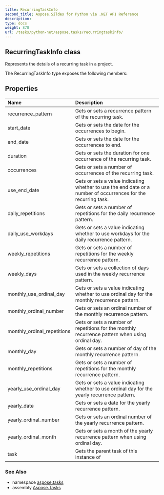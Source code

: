```yaml
---
title: RecurringTaskInfo
second_title: Aspose.Sildes for Python via .NET API Reference
description: 
type: docs
weight: 870
url: /tasks/python-net/aspose.tasks/recurringtaskinfo/
---
```


## RecurringTaskInfo class

Represents the details of a recurring task in a project.

The RecurringTaskInfo type exposes the following members:
## Properties
| Name | Description |
| :- | :- |
|recurrence_pattern|Gets or sets a recurrence pattern of the recurring task.|
|start_date|Gets or sets the date for the occurrences to begin.|
|end_date|Gets or sets the date for the occurrences to end.|
|duration|Gets or sets the duration for one occurrence of the recurring task.|
|occurrences|Gets or sets a number of occurrences of the recurring task.|
|use_end_date|Gets or sets a value indicating whether to use the end date or a number of occurrences for the recurring task.|
|daily_repetitions|Gets or sets a number of repetitions for the daily recurrence pattern.|
|daily_use_workdays|Gets or sets a value indicating whether to use workdays for the daily recurrence pattern.|
|weekly_repetitions|Gets or sets a number of repetitions for the weekly recurrence pattern.|
|weekly_days|Gets or sets a collection of days used in the weekly recurrence pattern.|
|monthly_use_ordinal_day|Gets or sets a value indicating whether to use ordinal day for the monthly recurrence pattern.|
|monthly_ordinal_number|Gets or sets an ordinal number of the monthly recurrence pattern.|
|monthly_ordinal_repetitions|Gets or sets a number of repetitions for the monthly recurrence pattern when using ordinal day.|
|monthly_day|Gets or sets a number of day of the monthly recurrence pattern.|
|monthly_repetitions|Gets or sets a number of repetitions for the monthly recurrence pattern.|
|yearly_use_ordinal_day|Gets or sets a value indicating whether to use ordinal day for the yearly recurrence pattern.|
|yearly_date|Gets or sets a date for the yearly recurrence pattern.|
|yearly_ordinal_number|Gets or sets an ordinal number of the yearly recurrence pattern.|
|yearly_ordinal_month|Gets or sets a month of the yearly recurrence pattern when using ordinal day.|
|task|Gets the parent task of this instance of|

### See Also

* namespace [aspose.tasks](/tasks/python-net/aspose.tasks/)
* assembly [Aspose.Tasks](/tasks/python-net/)

